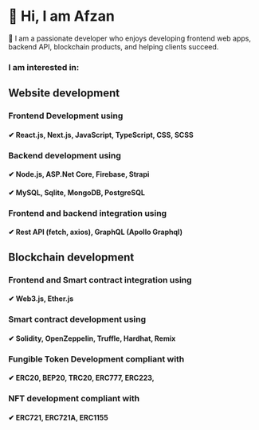 # 👋 Hi, I am Afzan

👀 I am a passionate developer who enjoys developing frontend web apps, backend API, blockchain products, and helping clients succeed.

### I am interested in:

## Website development
### Frontend Development using
#### ✔ React.js, Next.js, JavaScript, TypeScript, CSS, SCSS

### Backend development using
#### ✔ Node.js, ASP.Net Core, Firebase, Strapi
#### ✔ MySQL, Sqlite, MongoDB, PostgreSQL

### Frontend and backend integration using
#### ✔ Rest API (fetch, axios), GraphQL (Apollo Graphql)


## Blockchain development 
### Frontend and Smart contract integration using
#### ✔ Web3.js, Ether.js

### Smart contract development using
#### ✔ Solidity, OpenZeppelin, Truffle, Hardhat, Remix 

### Fungible Token Development compliant with
#### ✔ ERC20, BEP20, TRC20, ERC777, ERC223, 
 
### NFT development compliant with
#### ✔ ERC721, ERC721A, ERC1155 
